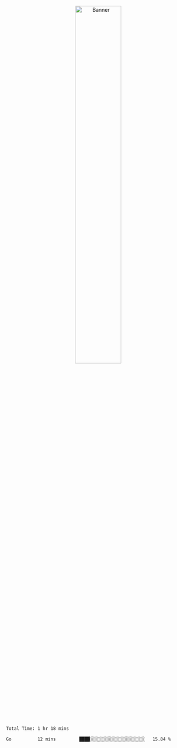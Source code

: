 <p align="center">
    <img src="https://upload.wikimedia.org/wikipedia/en/b/b8/Lain_hacker_small.jpg" alt="Banner" width="50%">
</p>

<!--START_SECTION:waka-->

```txt
Total Time: 1 hr 18 mins

Go          12 mins         ████░░░░░░░░░░░░░░░░░░░░░   15.84 %
```

<!--END_SECTION:waka-->
